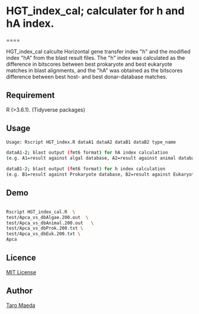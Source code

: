 
# HGT_index_cal; calculater for h and hA index.
====

HGT_index_cal calculte Horizontal gene transfer index "h" and the modified index "hA" from the blast result files.  The "h" index was calculated as the difference in bitscores between best prokaryote and best eukaryote matches in blast alignments, and the "hA" was obtained as the bitscores difference between best host- and best donar-database matches. 


## Requirement

 R (>3.6.1). (Tidyverse packages)

## Usage
```sh
Usage: Rscript HGT_index.R dataA1 dataA2 dataB1 dataB2 type_name

dataA1-2; blast output (fmt6 format) for hA index calculation 
(e.g. A1=result against algal database, A2=result against animal database)

dataB1-2; blast output (fmt6 format) for h index calculation 
(e.g. B1=result against Prokaryote database, B2=result against Eukaryote database)

```

## Demo
```sh

Rscript HGT_index_cal.R  \
test/Apca_vs_dbAlgae.200.out  \
test/Apca_vs_dbAnimal.200.out   \
test/Apca_vs_dbProk.200.txt \
test/Apca_vs_dbEuk.200.txt \
Apca

```


## Licence
[MIT License](http://opensource.org/licenses/mit-license.php)

## Author
[Taro Maeda](https://github.com/maedat)
